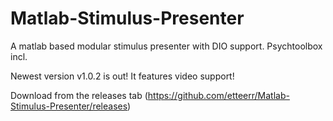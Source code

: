 # Matlab-Stimulus-Presenter
A matlab based modular stimulus presenter with DIO support. Psychtoolbox incl.

Newest version v1.0.2 is out! It features video support!

Download from the releases tab (https://github.com/etteerr/Matlab-Stimulus-Presenter/releases)
